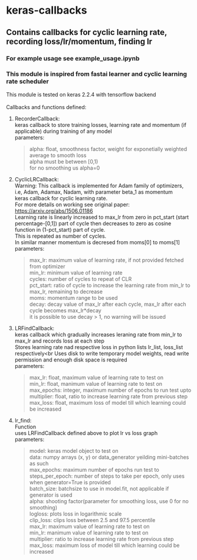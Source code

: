 # keras-callbacks
## Contains callbacks for cyclic learning rate, recording loss/lr/momentum, finding lr
### For example usage see example_usage.ipynb
### This module is inspired from fastai learner and cyclic learning rate scheduler

This module is tested on keras 2.2.4 with tensorflow backend<br><br>
Callbacks and functions defined:

1. RecorderCallback:<br>
keras callback to store training losses, learning rate and momentum (if applicable) during training of any model<br>
    parameters:<br>
     > alpha: float, smoothness factor, weight for exponetially weighted average to smooth loss<br>
    	  alpha must be between \[0,1)<br>
    	  for no smoothing us alpha=0<br>

 2. CyclicLRCallback:<br>
	  Warning: This callback is implemented for Adam family of optimizers, i.e, Adam, Adamax, Nadam, with parameter beta_1 as momentum<br>
    keras callback for cyclic learning rate.<br>For more details on working see original paper: https://arxiv.org/abs/1506.01186
	<br>Learning rate is linearly increased to max_lr from zero in pct_start (start percentage-[0,1]) part of cycle then decreases to zero as cosine function in (1-pct_start) part of cycle.
	<br>This is repeated as number of cycles.
	<br>In similar manner momentum is decresed from moms[0] to moms[1]<br>
	parameters:<br>
    > max_lr: maximum value of learning rate, if not provided fetched from optimizer<br>
		min_lr: minimum value of learning rate<br>
		cycles: number of cycles to repeat of CLR<br>
		pct_start: ratio of cycle to increase the learning rate from min_lr to max_lr, remaining to decrease<br>
		moms: momentum range to be used<br>
		decay: decay value of max_lr after each cycle, max_lr after each cycle becomes max_lr\*decay<br> it is possible to use decay > 1, no warning will be issued<br>
    
  3. LRFindCallback:<br>
  keras callback which gradually increases leraning rate from min_lr to max_lr and records loss at each step<br>
	Stores learning rate nad respective loss in python lists lr_list, loss_list respectively<br
	Uses disk to write temporary model weights, read write permission and enough disk space is required<br>
	parameters:<br>
		> max_lr: float, maximum value of learning rate to test on<br>
		min_lr: float, manimum value of learning rate to test on<br>
		max_epochs: integer, maximum number of epochs to run test upto<br>
		multiplier: float, ratio to increase learning rate from previous step<br>
		max_loss: float, maximum loss of model till which learning could be increased<br>

	
	
  4. lr_find:<br>
  Function<br>
   uses LRFindCallback defined above to plot lr vs loss graph<br>
   parameters:<br>
		> model: keras model object to test on<br>
			data: numpy arrays (x, y) or data_generator yeilding mini-batches as such<br>
			max_epochs: maximum number of epochs run test to<br>
			steps_per_epoch: number of steps to take per epoch, only uses when generator=True is provided<br>
			batch_size: batchsize to use in model.fit, not applicable if generator is used<br>
			alpha: shooting factor(parameter for smoothing loss, use 0 for no smoothing)<br>
			logloss: plots loss in logarithmic scale<br>
			clip_loss: clips loss between 2.5 and 97.5 percentile<br>
			max_lr: maximum value of learning rate to test on<br>
			min_lr: manimum value of learning rate to test on<br>
			multiplier: ratio to increase learning rate from previous step<br>
			max_loss: maximum loss of model till which learning could be increased<br>
